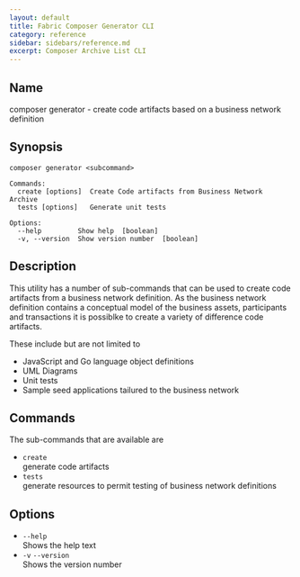 ```yaml
---
layout: default
title: Fabric Composer Generator CLI
category: reference
sidebar: sidebars/reference.md
excerpt: Composer Archive List CLI
---
```


## Name

composer generator - create code artifacts based on a business network definition

## Synopsis

```
composer generator <subcommand>

Commands:
  create [options]  Create Code artifacts from Business Network Archive
  tests [options]   Generate unit tests

Options:
  --help         Show help  [boolean]
  -v, --version  Show version number  [boolean]
```

## Description

This utility has a number of sub-commands that can be used to create code artifacts
from a business network definition. As the business network definition contains
a conceptual model of the business assets, participants and transactions it is possiblke
to create a variety of difference code artifacts.

These include but are not limited to

* JavaScript and Go language object definitions
* UML Diagrams
* Unit tests
* Sample seed applications tailured to the business network

## Commands
<!-- to create a line break but not a new bullet - add 2 spaces to end of the lines -->
The sub-commands that are available are

* `create`  
  generate code artifacts
* `tests`  
generate resources to permit testing of business network definitions

## Options

* `--help`  
Shows the help text
* `-v` `--version`  
Shows the version number
